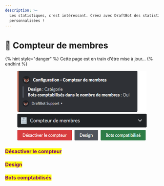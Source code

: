 ```yaml
---
description: >-
  Les statistiques, c'est intéressant. Créez avec DraftBot des statistiques
  personnalisées !
---
```


# 🧮 Compteur de membres

{% hint style="danger" %}
Cette page est en train d'être mise à jour...
{% endhint %}

<figure><img src="../../.gitbook/assets/Compteur de membres.png" alt=""><figcaption></figcaption></figure>

### <mark style="color:purple;">Désactiver le compteur</mark>

### <mark style="color:purple;">Design</mark>

### <mark style="color:purple;">Bots comptabilisés</mark>
